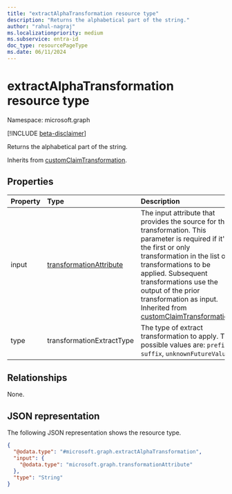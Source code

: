 ```yaml
---
title: "extractAlphaTransformation resource type"
description: "Returns the alphabetical part of the string."
author: "rahul-nagraj"
ms.localizationpriority: medium
ms.subservice: entra-id
doc_type: resourcePageType
ms.date: 06/11/2024
---
```


# extractAlphaTransformation resource type

Namespace: microsoft.graph

[!INCLUDE [beta-disclaimer](../../includes/beta-disclaimer.md)]

Returns the alphabetical part of the string.

Inherits from [customClaimTransformation](../resources/customclaimtransformation.md).

## Properties
|Property|Type|Description|
|:---|:---|:---|
|input|[transformationAttribute](../resources/transformationattribute.md)|The input attribute that provides the source for the transformation. This parameter is required if it's the first or only transformation in the list of transformations to be applied. Subsequent transformations use the output of the prior transformation as input. Inherited from [customClaimTransformation](../resources/customclaimtransformation.md).|
|type|transformationExtractType|The type of extract transformation to apply. The possible values are: `prefix`, `suffix`, `unknownFutureValue`.|

## Relationships
None.

## JSON representation
The following JSON representation shows the resource type.
<!-- {
  "blockType": "resource",
  "@odata.type": "microsoft.graph.extractAlphaTransformation"
}
-->
``` json
{
  "@odata.type": "#microsoft.graph.extractAlphaTransformation",
  "input": {
    "@odata.type": "microsoft.graph.transformationAttribute"
  },
  "type": "String"
}
```

